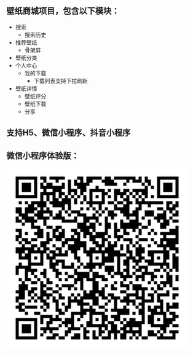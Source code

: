 ## 壁纸商城项目，包含以下模块：
- 搜索
  - 搜索历史
- 推荐壁纸
  - 骨架屏
- 壁纸分类
- 个人中心
  - 我的下载
    - 下载列表支持下拉刷新
- 壁纸详情
  - 壁纸评分
  - 壁纸下载
  - 分享

## 支持H5、微信小程序、抖音小程序


## 微信小程序体验版：
![mp-weixin](/common/images/qrcode.jpg)

